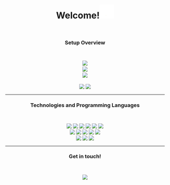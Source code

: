 <h1 align="center">Welcome!<img src="https://github.com/Kathryn-Jie/Kathryn-Jie/blob/main/wave.gif" width="45px"/></h1>

<br/>

<h3 align="center">Setup Overview</h3>
<br>
<p align="center">
  <img src="https://img.shields.io/badge/Main System-Mac Mini (2023 with M2, 16GB/256GB) + 1TB NVMe SSD-292e33?style=flat-square">
  <br>
  <img src="https://img.shields.io/badge/Displays-LG 32UQ750 (31.5in 4K144, Primary) + Samsung U32J59x (32in 4K60, Secondary)-292e33?style=flat-square">
  <br>
  <img src="https://img.shields.io/badge/Peripherals-Logi MX Mechanical Mini and MX Vertical + EMEET S600 4K Webcam + Husky Howl Microphone-292e33?style=flat-square">
  <br><br>
  <img src="https://img.shields.io/badge/IDE-PyCharm Professional-292e33?style=flat-square&logo=pycharm&logoColor=fff">
  <img src="https://img.shields.io/badge/Languages-Portuguese, English-292e33?style=flat-square&logo=messenger&logoColor=fff">
</p>

---

<h3 align="center">
  Technologies and Programming Languages
</h3>
<br/>
<p align="center">
  <img style="width: auto;" src="https://img.shields.io/badge/Python-292e33?style=flat-square&logo=Python&logoColor=fff"> 
  <img style="width: auto;" src="https://img.shields.io/badge/Git-292e33?style=flat-square&logo=Git&logoColor=fff">
  <img style="width: auto;" src="https://img.shields.io/badge/Selenium WebDriver-292e33?style=flat-square&logo=Selenium&logoColor=fff">
  <img style="width: auto;" src="https://img.shields.io/badge/ElasticSearch-292e33?style=flat-square&logo=ElasticSearch&logoColor=fff">
  <img style="width: auto;" src="https://img.shields.io/badge/MongoDB-292e33?style=flat-square&logo=MongoDB&logoColor=fff">
  <img style="width: auto;" src="https://img.shields.io/badge/PostgreSQL-292e33?style=flat-square&logo=PostgreSQL&logoColor=fff">
  <br>
  <img style="width: auto;" src="https://img.shields.io/badge/RabbitMQ-292e33?style=flat-square&logo=RabbitMQ&logoColor=fff">
  <img style="width: auto;" src="https://img.shields.io/badge/Docker-292e33?style=flat-square&logo=Docker&logoColor=fff">
  <img style="width: auto;" src="https://img.shields.io/badge/AWS-292e33?style=flat-square&logo=amazon&logoColor=fff">
  <img style="width: auto;" src="https://img.shields.io/badge/Flask-292e33?style=flat-square&logo=Flask&logoColor=fff">
  <img style="width: auto;" src="https://img.shields.io/badge/FastAPI-292e33?style=flat-square&logo=FastAPI&logoColor=fff">
  <br>
  <img style="width: auto;" src="https://img.shields.io/badge/HTML-292e33?style=flat-square">
  <img style="width: auto;" src="https://img.shields.io/badge/XPath-292e33?style=flat-square">
  <img style="width: auto;" src="https://img.shields.io/badge/Regular Expressions-292e33?style=flat-square">
</p>

---
<h3 align="center">
  Get in touch!
</h3>
<br/>
<p align="center">
  <a href="https://www.linkedin.com/in/lucasdfr/"><img style="width: 108px;" src="https://img.shields.io/badge/LinkedIn-292e33?style=flat-square&logo=LinkedIn&logoColor=fff"></a>
</p>

